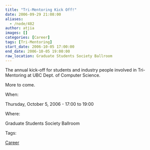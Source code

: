 ```yaml
---
title: "Tri-Mentoring Kick Off!"
date: 2006-09-29 21:08:00
aliases:
  - /node/482
author: atjia
images: []
categories: [Career]
tags: [Tri-Mentoring]
start_date: 2006-10-05 17:00:00
end_date: 2006-10-05 19:00:00
raw_location: Graduate Students Society Ballroom
---
```


The annual kick-off for students and industry people involved in Tri-Mentoring at UBC Dept. of Computer Science.

More to come.

When: 

Thursday, October 5, 2006 - 17:00 to 19:00

Where: 

Graduate Students Society Ballroom

Tags: 

[Career](/career)

